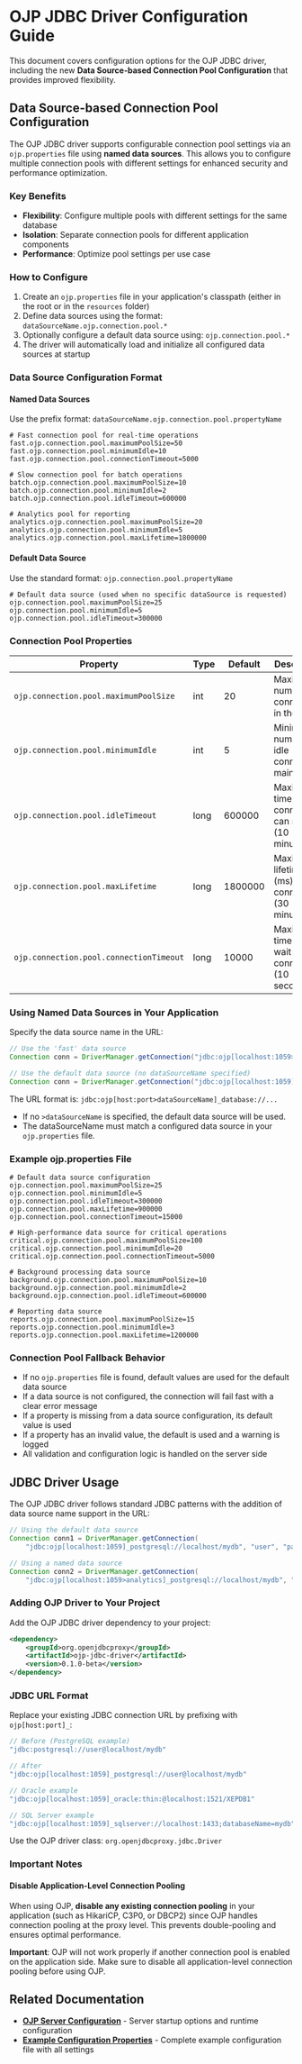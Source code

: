 # OJP JDBC Driver Configuration Guide

This document covers configuration options for the OJP JDBC driver, including the new **Data Source-based Connection Pool Configuration** that provides improved flexibility.

## Data Source-based Connection Pool Configuration

The OJP JDBC driver supports configurable connection pool settings via an `ojp.properties` file using **named data sources**. This allows you to configure multiple connection pools with different settings for enhanced security and performance optimization.

### Key Benefits

- **Flexibility**: Configure multiple pools with different settings for the same database
- **Isolation**: Separate connection pools for different application components
- **Performance**: Optimize pool settings per use case

### How to Configure

1. Create an `ojp.properties` file in your application's classpath (either in the root or in the `resources` folder)
2. Define data sources using the format: `dataSourceName.ojp.connection.pool.*`
3. Optionally configure a default data source using: `ojp.connection.pool.*`
4. The driver will automatically load and initialize all configured data sources at startup

### Data Source Configuration Format

#### Named Data Sources
Use the prefix format: `dataSourceName.ojp.connection.pool.propertyName`

```properties
# Fast connection pool for real-time operations
fast.ojp.connection.pool.maximumPoolSize=50
fast.ojp.connection.pool.minimumIdle=10
fast.ojp.connection.pool.connectionTimeout=5000

# Slow connection pool for batch operations
batch.ojp.connection.pool.maximumPoolSize=10
batch.ojp.connection.pool.minimumIdle=2
batch.ojp.connection.pool.idleTimeout=600000

# Analytics pool for reporting
analytics.ojp.connection.pool.maximumPoolSize=20
analytics.ojp.connection.pool.minimumIdle=5
analytics.ojp.connection.pool.maxLifetime=1800000
```

#### Default Data Source
Use the standard format: `ojp.connection.pool.propertyName`

```properties
# Default data source (used when no specific dataSource is requested)
ojp.connection.pool.maximumPoolSize=25
ojp.connection.pool.minimumIdle=5
ojp.connection.pool.idleTimeout=300000
```

### Connection Pool Properties

| Property                              | Type | Default | Description                                              |
|---------------------------------------|------|---------|----------------------------------------------------------|
| `ojp.connection.pool.maximumPoolSize` | int  | 20      | Maximum number of connections in the pool                |
| `ojp.connection.pool.minimumIdle`     | int  | 5       | Minimum number of idle connections maintained            |
| `ojp.connection.pool.idleTimeout`     | long | 600000  | Maximum time (ms) a connection can sit idle (10 minutes) |
| `ojp.connection.pool.maxLifetime`     | long | 1800000 | Maximum lifetime (ms) of a connection (30 minutes)       |
| `ojp.connection.pool.connectionTimeout` | long | 10000   | Maximum time (ms) to wait for a connection (10 seconds)  |

### Using Named Data Sources in Your Application

Specify the data source name in the URL:

```java
// Use the 'fast' data source
Connection conn = DriverManager.getConnection("jdbc:ojp[localhost:1059>fast]_h2:mem:testdb", "user", "password");

// Use the default data source (no dataSourceName specified)
Connection conn = DriverManager.getConnection("jdbc:ojp[localhost:1059]_h2:mem:testdb", "user", "password");
```

The URL format is: `jdbc:ojp[host:port>dataSourceName]_database://...`
- If no `>dataSourceName` is specified, the default data source will be used.
- The dataSourceName must match a configured data source in your `ojp.properties` file.

### Example ojp.properties File

```properties
# Default data source configuration
ojp.connection.pool.maximumPoolSize=25
ojp.connection.pool.minimumIdle=5
ojp.connection.pool.idleTimeout=300000
ojp.connection.pool.maxLifetime=900000
ojp.connection.pool.connectionTimeout=15000

# High-performance data source for critical operations
critical.ojp.connection.pool.maximumPoolSize=100
critical.ojp.connection.pool.minimumIdle=20
critical.ojp.connection.pool.connectionTimeout=5000

# Background processing data source
background.ojp.connection.pool.maximumPoolSize=10
background.ojp.connection.pool.minimumIdle=2
background.ojp.connection.pool.idleTimeout=600000

# Reporting data source
reports.ojp.connection.pool.maximumPoolSize=15
reports.ojp.connection.pool.minimumIdle=3
reports.ojp.connection.pool.maxLifetime=1200000
```

### Connection Pool Fallback Behavior

- If no `ojp.properties` file is found, default values are used for the default data source
- If a data source is not configured, the connection will fail fast with a clear error message
- If a property is missing from a data source configuration, its default value is used
- If a property has an invalid value, the default is used and a warning is logged
- All validation and configuration logic is handled on the server side

## JDBC Driver Usage

The OJP JDBC driver follows standard JDBC patterns with the addition of data source name support in the URL:

```java
// Using the default data source
Connection conn1 = DriverManager.getConnection(
    "jdbc:ojp[localhost:1059]_postgresql://localhost/mydb", "user", "pass");

// Using a named data source
Connection conn2 = DriverManager.getConnection(
    "jdbc:ojp[localhost:1059>analytics]_postgresql://localhost/mydb", "user", "pass");
```

### Adding OJP Driver to Your Project

Add the OJP JDBC driver dependency to your project:

```xml
<dependency>
    <groupId>org.openjdbcproxy</groupId>
    <artifactId>ojp-jdbc-driver</artifactId>
    <version>0.1.0-beta</version>
</dependency>
```

### JDBC URL Format

Replace your existing JDBC connection URL by prefixing with `ojp[host:port]_`:

```java
// Before (PostgreSQL example)
"jdbc:postgresql://user@localhost/mydb"

// After  
"jdbc:ojp[localhost:1059]_postgresql://user@localhost/mydb"

// Oracle example
"jdbc:ojp[localhost:1059]_oracle:thin:@localhost:1521/XEPDB1"

// SQL Server example
"jdbc:ojp[localhost:1059]_sqlserver://localhost:1433;databaseName=mydb"
```

Use the OJP driver class: `org.openjdbcproxy.jdbc.Driver`

### Important Notes

#### Disable Application-Level Connection Pooling

When using OJP, **disable any existing connection pooling** in your application (such as HikariCP, C3P0, or DBCP2) since OJP handles connection pooling at the proxy level. This prevents double-pooling and ensures optimal performance.

**Important**: OJP will not work properly if another connection pool is enabled on the application side. Make sure to disable all application-level connection pooling before using OJP.

## Related Documentation

- **[OJP Server Configuration](ojp-server-configuration.md)** - Server startup options and runtime configuration
- **[Example Configuration Properties](ojp-server-example.properties)** - Complete example configuration file with all settings
